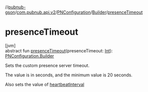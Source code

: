 //[pubnub-gson](../../../../index.md)/[com.pubnub.api.v2](../../index.md)/[PNConfiguration](../index.md)/[Builder](index.md)/[presenceTimeout](presence-timeout.md)

# presenceTimeout

[jvm]\
abstract fun [presenceTimeout](presence-timeout.md)(presenceTimeout: [Int](https://kotlinlang.org/api/latest/jvm/stdlib/kotlin/-int/index.html)): [PNConfiguration.Builder](index.md)

Sets the custom presence server timeout.

The value is in seconds, and the minimum value is 20 seconds.

Also sets the value of [heartbeatInterval](heartbeat-interval.md)
